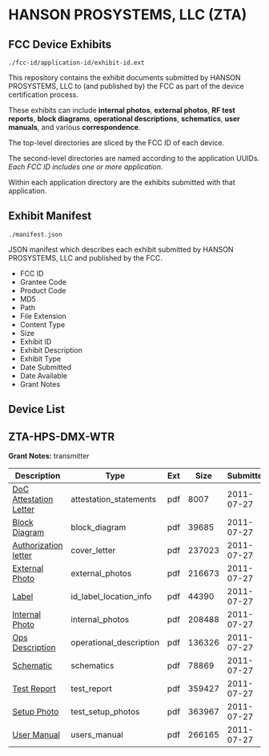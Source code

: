 # HANSON PROSYSTEMS, LLC (ZTA)
## FCC Device Exhibits

```
./fcc-id/application-id/exhibit-id.ext
```

This repository contains the exhibit documents submitted by HANSON PROSYSTEMS, LLC to (and published by) the FCC as part of the device certification process.

These exhibits can include **internal photos**, **external photos**, **RF test reports**, **block diagrams**, **operational descriptions**, **schematics**, **user manuals**, and various **correspondence**.

The top-level directories are sliced by the FCC ID of each device.

The second-level directories are named according to the application UUIDs. *Each FCC ID includes one or more application.*

Within each application directory are the exhibits submitted with that application. 

## Exhibit Manifest

```
./manifest.json
```

JSON manifest which describes each exhibit submitted by HANSON PROSYSTEMS, LLC and published by the FCC.

- FCC ID
- Grantee Code
- Product Code
- MD5
- Path
- File Extension
- Content Type
- Size
- Exhibit ID
- Exhibit Description
- Exhibit Type
- Date Submitted
- Date Available
- Grant Notes

## Device List
## ZTA-HPS-DMX-WTR
**Grant Notes:** transmitter

| Description | Type | Ext | Size | Submitted | Available |
| ----------- | ---- | --- | ---- | --------- | --------- |
| [DoC Attestation Letter](ZTA-HPS-DMX-WTR/3b71205746715e27399fd5f3ce6d4f64/1510902.pdf) | attestation_statements | pdf | 8007 | 2011-07-27 | 2011-07-27 |
| [Block Diagram](ZTA-HPS-DMX-WTR/3b71205746715e27399fd5f3ce6d4f64/1510903.pdf) | block_diagram | pdf | 39685 | 2011-07-27 | 2011-07-27 |
| [Authorization letter](ZTA-HPS-DMX-WTR/3b71205746715e27399fd5f3ce6d4f64/1510901.pdf) | cover_letter | pdf | 237023 | 2011-07-27 | 2011-07-27 |
| [External Photo](ZTA-HPS-DMX-WTR/3b71205746715e27399fd5f3ce6d4f64/1510906.pdf) | external_photos | pdf | 216673 | 2011-07-27 | 2011-07-27 |
| [Label](ZTA-HPS-DMX-WTR/3b71205746715e27399fd5f3ce6d4f64/1510907.pdf) | id_label_location_info | pdf | 44390 | 2011-07-27 | 2011-07-27 |
| [Internal Photo](ZTA-HPS-DMX-WTR/3b71205746715e27399fd5f3ce6d4f64/1510908.pdf) | internal_photos | pdf | 208488 | 2011-07-27 | 2011-07-27 |
| [Ops Description](ZTA-HPS-DMX-WTR/3b71205746715e27399fd5f3ce6d4f64/1510904.pdf) | operational_description | pdf | 136326 | 2011-07-27 | 2011-07-27 |
| [Schematic](ZTA-HPS-DMX-WTR/3b71205746715e27399fd5f3ce6d4f64/1496663.pdf) | schematics | pdf | 78869 | 2011-07-27 | 2011-07-27 |
| [Test Report](ZTA-HPS-DMX-WTR/3b71205746715e27399fd5f3ce6d4f64/1510909.pdf) | test_report | pdf | 359427 | 2011-07-27 | 2011-07-27 |
| [Setup Photo](ZTA-HPS-DMX-WTR/3b71205746715e27399fd5f3ce6d4f64/1510910.pdf) | test_setup_photos | pdf | 363967 | 2011-07-27 | 2011-07-27 |
| [User Manual](ZTA-HPS-DMX-WTR/3b71205746715e27399fd5f3ce6d4f64/1510911.pdf) | users_manual | pdf | 266165 | 2011-07-27 | 2011-07-27 |
